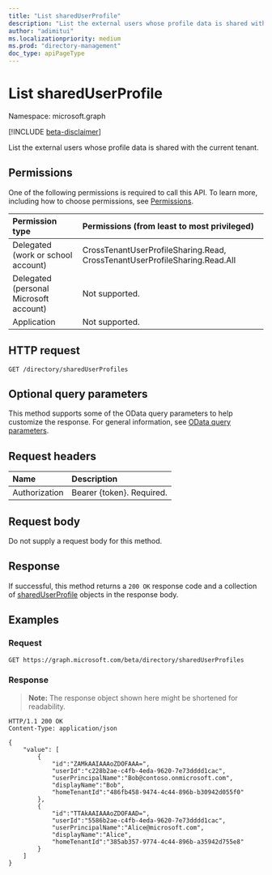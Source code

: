 ```yaml
---
title: "List sharedUserProfile"
description: "List the external users whose profile data is shared with the current tenant."
author: "adimitui"
ms.localizationpriority: medium
ms.prod: "directory-management"
doc_type: apiPageType
---
```


# List sharedUserProfile
Namespace: microsoft.graph

[!INCLUDE [beta-disclaimer](../../includes/beta-disclaimer.md)]

List the external users whose profile data is shared with the current tenant.

## Permissions
One of the following permissions is required to call this API. To learn more, including how to choose permissions, see [Permissions](/graph/permissions-reference).

|Permission type|Permissions (from least to most privileged)|
|:---|:---|
|Delegated (work or school account)|CrossTenantUserProfileSharing.Read, CrossTenantUserProfileSharing.Read.All|
|Delegated (personal Microsoft account)|Not supported.|
|Application|Not supported.|

## HTTP request

<!-- {
  "blockType": "ignored"
}
-->
``` http
GET /directory/sharedUserProfiles
```

## Optional query parameters
This method supports some of the OData query parameters to help customize the response. For general information, see [OData query parameters](/graph/query-parameters).

## Request headers
|Name|Description|
|:---|:---|
|Authorization|Bearer {token}. Required.|

## Request body
Do not supply a request body for this method.

## Response

If successful, this method returns a `200 OK` response code and a collection of [sharedUserProfile](../resources/sharedUserProfile.md) objects in the response body.

## Examples

### Request
<!-- {
  "blockType": "request",
  "name": "list_tenantreference"
}
-->
``` http
GET https://graph.microsoft.com/beta/directory/sharedUserProfiles
```

### Response
>**Note:** The response object shown here might be shortened for readability.
<!-- {
  "blockType": "response",
  "truncated": true,
  "@odata.type": "Collection(Microsoft.DirectoryServices.tenantReference)"
}
-->
``` http
HTTP/1.1 200 OK
Content-Type: application/json

{
    "value": [
        {
            "id":"ZAMkAAIAAAoZDOFAAA=",
            "userId":"c228b2ae-c4fb-4eda-9620-7e73dddd1cac",
            "userPrincipalName":"Bob@contoso.onmicrosoft.com",
            "displayName":"Bob",
            "homeTenantId":"486fb458-9474-4c44-896b-b30942d055f0"
        },
        {
            "id":"TTAkAAIAAAoZDOFAAD=",
            "userId":"5586b2ae-c4fb-4eda-9620-7e73dddd1cac",
            "userPrincipalName":"Alice@microsoft.com",
            "displayName":"Alice",
            "homeTenantId":"385ab357-9774-4c44-896b-a35942d755e8"
        }
    ]
}
```

